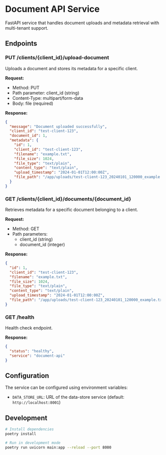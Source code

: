 # Document API Service

FastAPI service that handles document uploads and metadata retrieval with multi-tenant support.

## Endpoints

### PUT /clients/{client_id}/upload-document
Uploads a document and stores its metadata for a specific client.

**Request:**
- Method: PUT
- Path parameter: client_id (string)
- Content-Type: multipart/form-data
- Body: file (required)

**Response:**
```json
{
  "message": "Document uploaded successfully",
  "client_id": "test-client-123",
  "document_id": 1,
  "metadata": {
    "id": 1,
    "client_id": "test-client-123",
    "filename": "example.txt",
    "file_size": 1024,
    "file_type": "text/plain",
    "content_type": "text/plain",
    "upload_timestamp": "2024-01-01T12:00:00Z",
    "file_path": "/app/uploads/test-client-123_20240101_120000_example.txt"
  }
}
```

### GET /clients/{client_id}/documents/{document_id}
Retrieves metadata for a specific document belonging to a client.

**Request:**
- Method: GET
- Path parameters: 
  - client_id (string)
  - document_id (integer)

**Response:**
```json
{
  "id": 1,
  "client_id": "test-client-123",
  "filename": "example.txt",
  "file_size": 1024,
  "file_type": "text/plain",
  "content_type": "text/plain",
  "upload_timestamp": "2024-01-01T12:00:00Z",
  "file_path": "/app/uploads/test-client-123_20240101_120000_example.txt"
}
```

### GET /health

Health check endpoint.

**Response:**

```json
{
  "status": "healthy",
  "service": "document-api"
}
```

## Configuration

The service can be configured using environment variables:

- `DATA_STORE_URL`: URL of the data-store service (default: `http://localhost:8001`)

## Development

```bash
# Install dependencies
poetry install

# Run in development mode
poetry run uvicorn main:app --reload --port 8000
```
